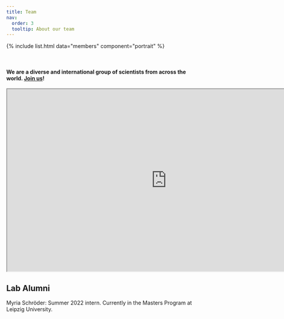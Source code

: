```yaml
---
title: Team
nav:
  order: 3
  tooltip: About our team
---
```

 

{% include list.html data="members" component="portrait" %}


<br>

#### We are a diverse and international group of scientists from across the world. [Join us](https://brennan-research.github.io/join/)!

<iframe src="https://www.google.com/maps/d/u/0/embed?mid=1Bdh_I8l5VPdbHLn5v6wi8Lq_fwgjOEA&ehbc=2E312F" width="840" height="480"></iframe>



## Lab Alumni

Myria Schröder: Summer 2022 intern. Currently in the Masters Program at Leipzig University.
